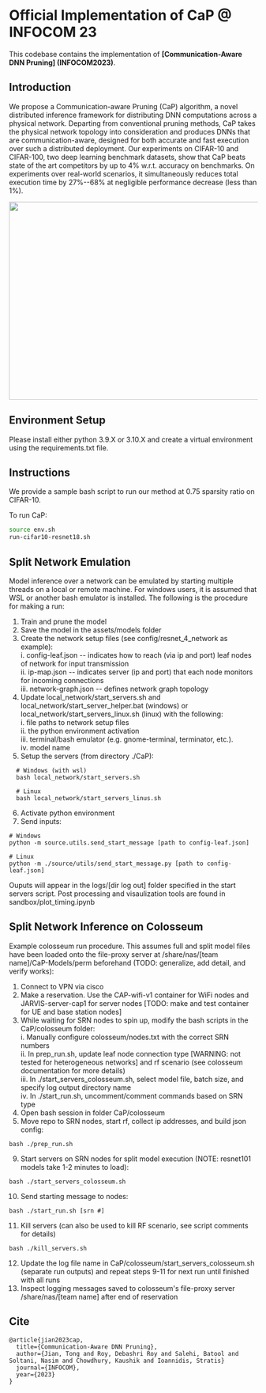 # Official Implementation of CaP @ INFOCOM 23

This codebase contains the implementation of **[Communication-Aware DNN Pruning] (INFOCOM2023)**.

## Introduction
We propose a Communication-aware Pruning (CaP) algorithm, a novel distributed inference framework for distributing DNN computations across a physical network. 
Departing from conventional pruning methods, CaP takes the physical network topology into consideration and produces DNNs that are communication-aware, designed for both accurate and fast execution over such a distributed deployment. 
Our experiments on CIFAR-10 and CIFAR-100, two deep learning benchmark datasets, show that CaP beats state of the art competitors by up to 4% w.r.t. accuracy on benchmarks. 
On experiments over real-world scenarios, it simultaneously reduces total execution time by 27%--68% at negligible performance decrease (less than 1%).
<p align="center">
<img src="./intro.png" width="850" height="400">
</p>


## Environment Setup
Please install either python 3.9.X or 3.10.X and create a virtual environment using the requirements.txt file.


## Instructions
We provide a sample bash script to run our method at 0.75 sparsity ratio on CIFAR-10.


To run CaP:

```bash
source env.sh
run-cifar10-resnet18.sh
```

## Split Network Emulation
Model inference over a network can be emulated by starting multiple threads on a local or remote machine. For windows users, it is assumed that WSL or another bash emulator is installed. The following is the procedure for making a run:

1. Train and prune the model
2. Save the model in the assets/models folder
3. Create the network setup files (see config/resnet_4_network as example):  
  i. config-leaf.json -- indicates how to reach (via ip and port) leaf nodes of network for input transmission  
  ii. ip-map.json -- indicates server (ip and port) that each node monitors for incoming connections  
  iii. network-graph.json -- defines network graph topology 
4. Update local_network/start_servers.sh and local_network/start_server_helper.bat (windows) or local_network/start_servers_linux.sh (linux) with the following:  
 i. file paths to network setup files  
 ii. the python environment activation  
 iii. terminal/bash emulator (e.g. gnome-terminal, terminator, etc.).  
 iv. model name 
5. Setup the servers (from directory ./CaP):  
~~~
  # Windows (with wsl) 
  bash local_network/start_servers.sh 

  # Linux 
  bash local_network/start_servers_linus.sh
~~~
6. Activate python environment  
7. Send inputs:
~~~
# Windows 
python -m source.utils.send_start_message [path to config-leaf.json]

# Linux
python -m ./source/utils/send_start_message.py [path to config-leaf.json]
~~~

Ouputs will appear in the logs/[dir log out] folder specified in the start servers script. Post processing and visaulization tools are found in sandbox/plot_timing.ipynb

## Split Network Inference on Colosseum 
Example colosseum run procedure. This assumes full and split model files have been loaded onto the file-proxy server at /share/nas/[team name]/CaP-Models/perm beforehand (TODO: generalize, add detail, and verify works):
1. Connect to VPN via cisco
2. Make a reservation. Use the CAP-wifi-v1 container for WiFi nodes and JARVIS-server-cap1 for server nodes [TODO: make and test container for UE and base station nodes]
3. While waiting for SRN nodes to spin up, modify the bash scripts in the CaP/colosseum folder:  
  i. Manually configure colosseum/nodes.txt with the correct SRN numbers  
  ii. In prep_run.sh, update leaf node connection type [WARNING: not tested for heterogeneous networks] and rf scenario (see colosseum documentation for more details)  
  iii. In ./start_servers_colosseum.sh, select model file, batch size, and specify log output directory name  
  iv. In ./start_run.sh, uncomment/comment commands based on SRN type  
6. Open bash session in folder CaP/colosseum
7. Move repo to SRN nodes, start rf, collect ip addresses, and build json config: 
  ~~~
  bash ./prep_run.sh
  ~~~
9. Start servers on SRN nodes for split model execution (NOTE: resnet101 models take 1-2 minutes to load):
  ~~~
  bash ./start_servers_colosseum.sh
  ~~~
10. Send starting message to nodes:  
  ~~~ 
  bash ./start_run.sh [srn #]
  ~~~
11. Kill servers (can also be used to kill RF scenario, see script comments for details)
  ~~~
  bash ./kill_servers.sh
  ~~~
12. Update the log file name in CaP/colosseum/start_servers_colosseum.sh (separate run outputs) and repeat steps 9-11 for next run until finished with all runs
13. Inspect logging messages saved to colosseum's file-proxy server /share/nas/[team name] after end of reservation 

## Cite
```
@article{jian2023cap,
  title={Communication-Aware DNN Pruning},
  author={Jian, Tong and Roy, Debashri Roy and Salehi, Batool and Soltani, Nasim and Chowdhury, Kaushik and Ioannidis, Stratis}
  journal={INFOCOM},
  year={2023}
}
```
